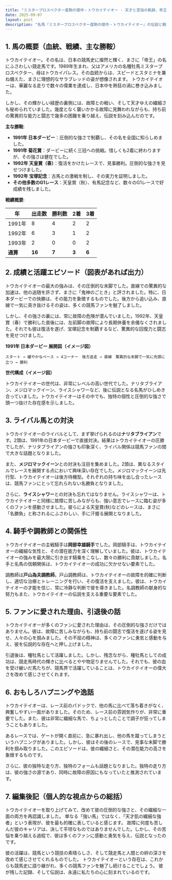```yaml
---
title: "ミスタープロスペクター産駒の傑作・トウカイテイオー - 天才と苦悩の軌跡、帝王の栄光と影"
date: 2025-09-07
layout: post
description: "名馬『ミスタープロスペクター産駒の傑作・トウカイテイオー』の伝説と魅力を深堀り"
---
```


## 1. 馬の概要（血統、戦績、主な勝鞍）

トウカイテイオー。その名は、日本の競馬史に燦然と輝く、まさに「帝王」の名にふさわしい競走馬です。1989年生まれ、父はアメリカの名種牡馬ミスタープロスペクター、母はトウカイパレス。その血統からは、スピードとスタミナを兼ね備えた、まさに理想的なサラブレッドの姿が想像されます。  トウカイテイオーは、華麗なる走りで数々の偉業を達成し、日本中を熱狂の渦に巻き込みました。

しかし、その輝かしい経歴の裏側には、故障との戦い、そして天才ゆえの繊細さも秘められていました。幾度となく襲いかかる故障に見舞われながらも、持ち前の驚異的な能力と闘志で幾多の困難を乗り越え、伝説を刻み込んだのです。

**主な勝鞍**:

* **1991年 日本ダービー**：圧倒的な強さで制覇し、その名を全国に知らしめました。
* **1991年 菊花賞**：ダービーに続く三冠への挑戦。惜しくも2着に終わりますが、その強さは健在でした。
* **1992年 天皇賞（春）**：復活をかけたレースで、見事勝利。圧倒的な強さを見せつけました。
* **1992年 宝塚記念**：古馬との激戦を制し、その実力を証明しました。
* **その他多数のG1レース**：天皇賞（秋）、有馬記念など、数々のG1レースで好成績を残しました。


**戦績概要**:

| 年 | 出走数 | 勝利数 | 2着 | 3着 |
|---|---|---|---|---|
| 1991年 | 8 | 4 | 2 | 2 |
| 1992年 | 6 | 3 | 1 | 2 |
| 1993年 | 2 | 0 | 0 | 2 |
| **通算** | **16** | **7** | **3** | **6** |


## 2. 成績と活躍エピソード（図表があれば出力）

トウカイテイオーの最大の強みは、その圧倒的な末脚でした。直線での驚異的な加速は、他の追随を許さず、まさに「鬼神のごとき」と評されました。特に、日本ダービーでの快勝は、その能力を象徴するものでした。後方から追い込み、直線で一気に突き抜けるその姿は、多くの競馬ファンを魅了しました。

しかし、その強さの裏には、常に故障の危険が潜んでいました。1992年、天皇賞（春）で勝利した直後には、左前脚の故障により長期休養を余儀なくされました。それでも彼は復活を遂げ、宝塚記念を制覇するなど、驚異的な回復力と闘志を見せつけました。


**1991年 日本ダービー 展開図（イメージ図）**

```
スタート → 緩やかなペース → 4コーナー　後方追走 → 直線　驚異的な末脚で一気に先頭に立つ → 勝利
```

**世代構成（イメージ図）**

トウカイテイオーの世代は、非常にレベルの高い世代でした。ナリタブライアン、メジロマックイーン、ライスシャワーなど、後に伝説となる名馬がひしめき合っていました。トウカイテイオーはその中でも、独特の個性と圧倒的な強さで頭一つ抜けた存在感を示しました。


## 3. ライバル馬との対決

トウカイテイオーのライバルとして、まず挙げられるのは**ナリタブライアン**です。2頭は、1991年の日本ダービーで直接対決。結果はトウカイテイオーの圧勝でしたが、ナリタブライアンの強さも印象深く、ライバル関係は競馬ファンの間で大きな話題となりました。

また、**メジロマックイーン**との対決も注目を集めました。2頭は、異なるスタイルでレースを展開する点において興味深い存在でした。メジロマックイーンは先行型、トウカイテイオーは後方待機型。それぞれの持ち味を出し合ったレースは、競馬ファンにとって忘れられない名勝負となりました。


さらに、**ライスシャワー**との対決も忘れてはなりません。ライスシャワーは、トウカイテイオーと同様に故障に苦しみながらも、強い意志でレースに臨む姿が多くのファンを感動させました。彼らによる天皇賞(秋)などのレースは、まさに「名勝負」と称されるにふさわしい、手に汗握る展開となりました。


## 4. 騎手や調教師との関係性

トウカイテイオーの主戦騎手は**岡部幸雄騎手**でした。岡部騎手は、トウカイテイオーの繊細な気性と、その潜在能力を深く理解していました。彼は、トウカイテイオーの強みを最大限に引き出す騎乗をこなし、数々の勝利に貢献しました。名手と名馬の信頼関係は、トウカイテイオーの成功に欠かせない要素でした。

調教師は**戸山為夫調教師**。戸山調教師は、トウカイテイオーの故障を的確に判断し、適切な治療とトレーニングを行い、その復活を支えました。彼は、トウカイテイオーの才能を信じ、常に冷静な判断で彼を導きました。名調教師の献身的な努力もまた、トウカイテイオーの伝説を支える重要な要素でした。


## 5. ファンに愛された理由、引退後の話

トウカイテイオーが多くのファンに愛された理由は、その圧倒的な強さだけではありません。彼は、故障に苦しみながらも、持ち前の闘志で復活を遂げる姿を見せ、人々の心を掴みました。その不屈の精神は、多くのファンに勇気と感動を与え、彼を伝説的な存在へと押し上げました。

引退後は、種牡馬として活躍しました。しかし、残念ながら、種牡馬としての成功は、競走馬時代の輝きに比べるとやや物足りませんでした。それでも、彼の血を受け継いだ馬たちが、競馬界で活躍していることは、トウカイテイオーの偉大さを改めて感じさせてくれます。


## 6. おもしろハプニングや逸話

トウカイテイオーは、レース前のパドックで、他の馬に比べて落ち着きがなく、興奮しやすい一面がありました。そのため、レース前の雰囲気作りが、非常に重要でした。また、彼は非常に繊細な馬で、ちょっとしたことで調子が狂ってしまうこともありました。

あるレースでは、ゲートが開く直前に、急に暴れ出し、他の馬を蹴ってしまうというハプニングがありました。しかし、彼はその後のレースで、見事な末脚で勝利を掴み取りました。このエピソードは、彼の繊細さと、その潜在能力の高さを象徴するものです。

さらに、彼の独特な走り方、独特のフォームも話題となりました。独特の走り方は、彼の強さの源であり、同時に故障の原因にもなっていたと推測されています。


## 7. 編集後記（個人的な視点からの総括）

トウカイテイオーを取り上げてみて、改めて彼の圧倒的な強さと、その繊細な一面の両方を再認識しました。  単なる「強い馬」ではなく、「天才肌の繊細な強者」という表現が、彼を最も的確に表していると感じます。  故障に何度も苦しんだ彼のキャリアは、決して平坦なものではありませんでした。しかし、その苦悩を乗り越える過程で、彼は多くのファンに感動と勇気を与え、伝説となったのです。

彼の活躍は、競馬という競技の素晴らしさ、そして競走馬と人間との絆の深さを改めて感じさせてくれるものでした。  トウカイテイオーという存在は、これからも競馬史に語り継がれ、多くの競馬ファンを魅了し続けることでしょう。  彼が残した記録、そして伝説は、永遠に私たちの心に刻まれているのです。
